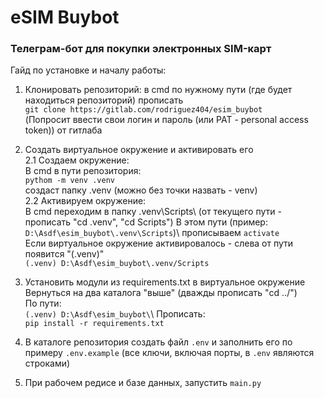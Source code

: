 # eSIM Buybot
### Телеграм-бот для покупки электронных SIM-карт
Гайд по установке и началу работы:

1. Клонировать репозиторий: в cmd по нужному пути (где будет находиться репозиторий) прописать \
`git clone https://gitlab.com/rodriguez404/esim_buybot` \
(Попросит ввести свои логин и пароль (или PAT - personal access token)) от гитлаба

2. Создать виртуальное окружение и активировать его \
2.1 Создаем окружение: \
В cmd в пути репозитория: \
`pythom -m venv .venv` \
создаст папку .venv (можно без точки назвать - venv) \
2.2 Активируем окружение: \
В cmd переходим в папку .venv\Scripts\ (от текущего пути - прописать "cd .venv", "cd Scripts")
В этом пути \(пример: `D:\Asdf\esim_buybot\.venv\Scripts`)\ прописываем `activate`\
Если виртуальное окружение активировалось - слева от пути появится "(.venv)"\
`(.venv) D:\Asdf\esim_buybot\.venv/Scripts`

3. Установить модули из requirements.txt в виртуальное окружение\
Вернуться на два каталога "выше" (дважды прописать "cd ../")\
По пути:\
`(.venv) D:\Asdf\esim_buybot\`\ 
Прописать:\
`pip install -r requirements.txt`

4. В каталоге репозитория создать файл `.env` и заполнить его по примеру `.env.example`
(все ключи, включая порты, в `.env` являются строками)

5. При рабочем редисе и базе данных, запустить `main.py`
